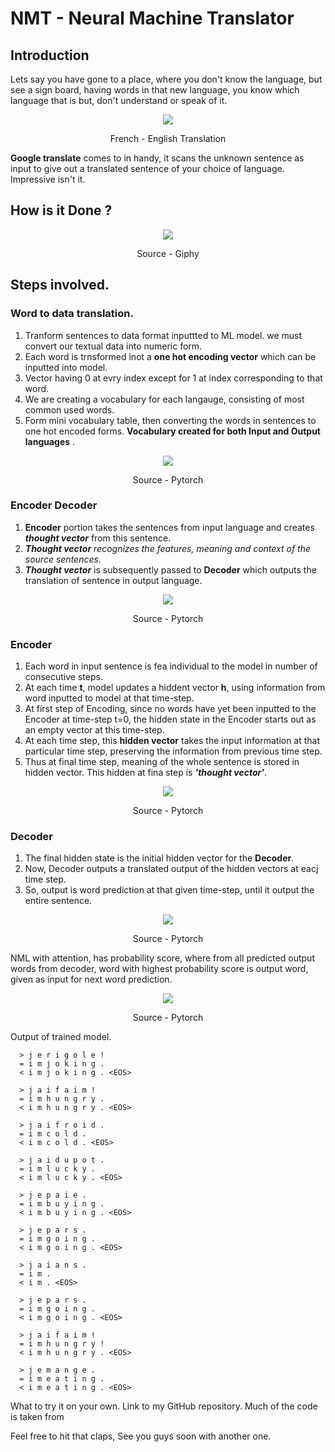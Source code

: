 # NMT - Neural Machine Translator

## Introduction

Lets say you have gone to a place, where you don't know the language, but see a sign board, having words in that new language, you know which language that is but, don't understand or speak of it. 
<p align="center">
  <img src="https://github.com/nischaygowda105/Neural-Machine-Translator/blob/master/output.gif">
</p>   

<p align="center">
French - English Translation
</p>                           

**Google translate** comes to in handy, it scans the unknown sentence as input to give out a translated sentence of your choice of language. Impressive isn't it.

## **How is it Done ?**
<p align="center">
  <img src="https://media.giphy.com/media/3og0IPCChsknyJA17q/giphy.gif">
</p> 
<p align="center">
Source - Giphy
</p>

## Steps involved.

### Word to data translation.

1. Tranform sentences to data format inputtted to ML model. we must convert our textual data into numeric form.
2. Each word is trnsformed inot a **one hot encoding vector** which can be inputted into model.
3. Vector having 0 at evry index except for 1 at index corresponding to that word.
4. We are creating a vocabulary for each langauge, consisting of most common used words.
5. Form mini vocabulary table, then converting the words in sentences to one hot encoded forms. **Vocabulary created for both Input and Output languages** .

<p align="center">
  <img src="https://pytorch.org/tutorials/_images/word-encoding.png">
</p> 
<p align="center">
Source - Pytorch
</p>

### Encoder Decoder

1. **Encoder** portion takes the sentences from input language and creates ***thought vector*** from this sentence.
2. ***Thought vector**  recognizes the features, meaning and context of the source sentences.*
3. ***Thought vector*** is subsequently passed to **Decoder** which outputs the translation of sentence in output language.

<p align="center">
  <img src="https://pytorch.org/tutorials/_images/seq2seq.png">
</p> 
<p align="center">
Source - Pytorch
</p>

### Encoder

1. Each word in input sentence is fea individual to the model in number of consecutive steps.
2. At each time **t**, model updates a hiddent vector **h**, using information from word inputted to model at that time-step.
3. At first step of Encoding, since no words have yet been inputted to the Encoder at time-step t=0, the hidden state in the Encoder starts out as an empty vector at this time-step.
4. At each time step, this **hidden vector** takes the input information at that particular time step, preserving the information from previous time step.
5. Thus at final time step, meaning of the whole sentence is stored in hidden vector. This hidden at fina step is ***'thought vector'***.

<p align="center">
  <img src="https://pytorch.org/tutorials/_images/encoder-network.png">
</p> 
<p align="center">
Source - Pytorch
</p>

### Decoder

1. The final hidden state is the initial hidden vector for the **Decoder**.
2. Now, Decoder outputs a translated output of the hidden vectors at eacj time step.
3. So, output is word prediction at that given time-step, until it output the entire sentence.

<p align="center">
  <img src="https://pytorch.org/tutorials/_images/decoder-network.png">
</p> 
<p align="center">
Source - Pytorch
</p>


NML with attention, has probability score, where from all predicted output words from decoder, word with highest probability score is output word, given as input for next word prediction.

<p align="center">
  <img src="https://i.imgur.com/1152PYf.png">
</p> 
<p align="center">
Source - Pytorch
</p>

Output of trained model.

      > j e r i g o l e !
      = i m j o k i n g .
      < i m j o k i n g . <EOS>

      > j a i f a i m !
      = i m h u n g r y .
      < i m h u n g r y . <EOS>

      > j a i f r o i d .
      = i m c o l d .
      < i m c o l d . <EOS>

      > j a i d u p o t .
      = i m l u c k y .
      < i m l u c k y . <EOS>

      > j e p a i e .
      = i m b u y i n g .
      < i m b u y i n g . <EOS>

      > j e p a r s .
      = i m g o i n g .
      < i m g o i n g . <EOS>

      > j a i a n s .
      = i m .
      < i m . <EOS>

      > j e p a r s .
      = i m g o i n g .
      < i m g o i n g . <EOS>

      > j a i f a i m !
      = i m h u n g r y !
      < i m h u n g r y . <EOS>

      > j e m a n g e .
      = i m e a t i n g .
      < i m e a t i n g . <EOS>

What to try it on your own.  Link to my GitHub repository. Much of the code is taken from 

Feel free to hit that claps, See you guys soon with another one.
